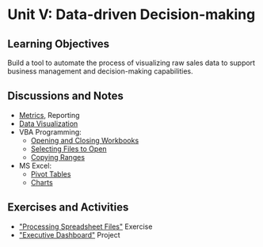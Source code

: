 
# Unit V: Data-driven Decision-making

## Learning Objectives

Build a tool to automate the process of visualizing raw sales data to support business management and decision-making capabilities.

## Discussions and Notes

  + [Metrics](/notes/metrics.md), Reporting
  + [Data Visualization](/notes/data-visualization.md)
  + VBA Programming:
    + [Opening and Closing Workbooks](/notes/ms-excel/workbooks.md#opening-and-closing-workbooks)
    + [Selecting Files to Open](/notes/ms-excel/workbooks.md#selecting-files-to-open)
    + [Copying Ranges](/notes/ms-excel/ranges.md#copying-ranges)
  + MS Excel:
    + [Pivot Tables](/notes/ms-excel/pivot-tables.md)
    + [Charts](/notes/ms-excel/chart-objects.md)

## Exercises and Activities

  + ["Processing Spreadsheet Files"](/exercises/processing-spreadsheet-files.md) Exercise
  + ["Executive Dashboard"](/projects/exec-dash.md) Project
